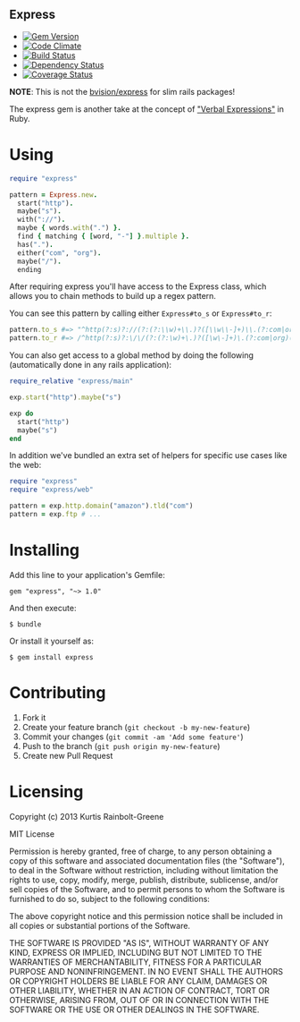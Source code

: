 Express
-------

  - [![Gem Version](https://badge.fury.io/rb/express.png)](https://rubygems.org/gems/express)
  - [![Code Climate](https://codeclimate.com/github/krainboltgreene/express.png)](https://codeclimate.com/github/krainboltgreene/express)
  - [![Build Status](https://travis-ci.org/krainboltgreene/express.png)](https://travis-ci.org/krainboltgreene/express)
  - [![Dependency Status](https://gemnasium.com/krainboltgreene/express.png)](https://gemnasium.com/krainboltgreene/express)
  - [![Coverage Status](https://coveralls.io/repos/krainboltgreene/express/badge.png?branch=master)](https://coveralls.io/r/krainboltgreene/express)


**NOTE**: This is not the [bvision/express](https://github.com/bvision/express) for slim rails packages!

The express gem is another take at the concept of ["Verbal Expressions"]() in Ruby.


Using
=====

``` ruby
require "express"

pattern = Express.new.
  start("http").
  maybe("s").
  with("://").
  maybe { words.with(".") }.
  find { matching { [word, "-"] }.multiple }.
  has(".").
  either("com", "org").
  maybe("/").
  ending
```

After requiring express you'll have access to the Express class, which allows you to chain methods to build up a regex pattern.

You can see this pattern by calling either `Express#to_s` or `Express#to_r`:

``` ruby
pattern.to_s #=> "^http(?:s)?://(?:(?:\\w)+\\.)?([\\w\\-]+)\\.(?:com|org)(?:/)?$"
pattern.to_r #=> /^http(?:s)?:\/\/(?:(?:\w)+\.)?([\w\-]+)\.(?:com|org)(?:\/)?$/
```

You can also get access to a global method by doing the following (automatically done in any rails application):

``` ruby
require_relative "express/main"

exp.start("http").maybe("s")

exp do
  start("http")
  maybe("s")
end
```

In addition we've bundled an extra set of helpers for specific use cases like the web:

``` ruby
require "express"
require "express/web"

pattern = exp.http.domain("amazon").tld("com")
pattern = exp.ftp # ...
```

Installing
==========

Add this line to your application's Gemfile:

    gem "express", "~> 1.0"

And then execute:

    $ bundle

Or install it yourself as:

    $ gem install express


Contributing
============

  1. Fork it
  2. Create your feature branch (`git checkout -b my-new-feature`)
  3. Commit your changes (`git commit -am 'Add some feature'`)
  4. Push to the branch (`git push origin my-new-feature`)
  5. Create new Pull Request


Licensing
=========

Copyright (c) 2013 Kurtis Rainbolt-Greene

MIT License

Permission is hereby granted, free of charge, to any person obtaining
a copy of this software and associated documentation files (the
"Software"), to deal in the Software without restriction, including
without limitation the rights to use, copy, modify, merge, publish,
distribute, sublicense, and/or sell copies of the Software, and to
permit persons to whom the Software is furnished to do so, subject to
the following conditions:

The above copyright notice and this permission notice shall be
included in all copies or substantial portions of the Software.

THE SOFTWARE IS PROVIDED "AS IS", WITHOUT WARRANTY OF ANY KIND,
EXPRESS OR IMPLIED, INCLUDING BUT NOT LIMITED TO THE WARRANTIES OF
MERCHANTABILITY, FITNESS FOR A PARTICULAR PURPOSE AND
NONINFRINGEMENT. IN NO EVENT SHALL THE AUTHORS OR COPYRIGHT HOLDERS BE
LIABLE FOR ANY CLAIM, DAMAGES OR OTHER LIABILITY, WHETHER IN AN ACTION
OF CONTRACT, TORT OR OTHERWISE, ARISING FROM, OUT OF OR IN CONNECTION
WITH THE SOFTWARE OR THE USE OR OTHER DEALINGS IN THE SOFTWARE.
